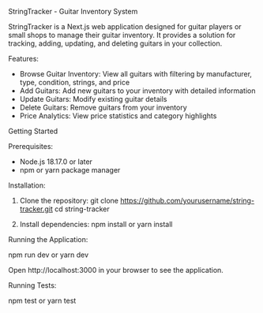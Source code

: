 StringTracker - Guitar Inventory System

StringTracker is a Next.js web application designed for guitar players or small shops to manage their guitar inventory. It provides a solution for tracking, adding, updating, and deleting guitars in your collection.

Features:

- Browse Guitar Inventory: View all guitars with filtering by manufacturer, type, condition, strings, and price
- Add Guitars: Add new guitars to your inventory with detailed information
- Update Guitars: Modify existing guitar details
- Delete Guitars: Remove guitars from your inventory
- Price Analytics: View price statistics and category highlights

Getting Started

Prerequisites:

- Node.js 18.17.0 or later
- npm or yarn package manager

Installation:

1. Clone the repository:
git clone https://github.com/yourusername/string-tracker.git
cd string-tracker

2. Install dependencies:
npm install
or
yarn install

Running the Application:

npm run dev
or
yarn dev

Open http://localhost:3000 in your browser to see the application.

Running Tests:

npm test
or
yarn test
